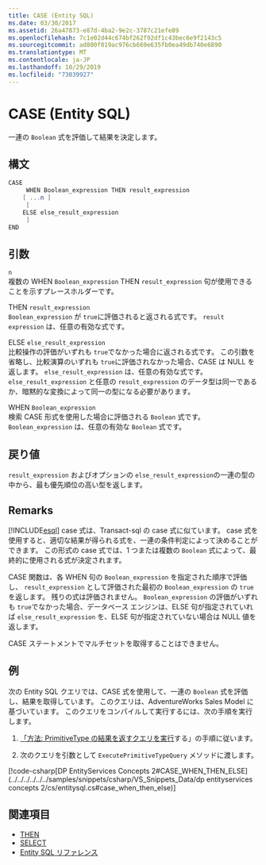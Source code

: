 ```yaml
---
title: CASE (Entity SQL)
ms.date: 03/30/2017
ms.assetid: 26a47873-e87d-4ba2-9e2c-3787c21efe89
ms.openlocfilehash: 7c1e02d44c674bf262f92df1c43bec6e9f2143c5
ms.sourcegitcommit: ad800f019ac976cb669e635fb0ea49db740e6890
ms.translationtype: MT
ms.contentlocale: ja-JP
ms.lasthandoff: 10/29/2019
ms.locfileid: "73039927"
---
```

# <a name="case-entity-sql"></a>CASE (Entity SQL)
一連の `Boolean` 式を評価して結果を決定します。  
  
## <a name="syntax"></a>構文  
  
```csharp  
CASE  
     WHEN Boolean_expression THEN result_expression   
    [ ...n ]   
     [   
    ELSE else_result_expression   
     ]   
END  
```  
  
## <a name="arguments"></a>引数  
 `n`  
 複数の WHEN `Boolean_expression` THEN `result_expression` 句が使用できることを示すプレースホルダーです。  
  
 THEN `result_expression`  
 `Boolean_expression` が `true`に評価されると返される式です。 `result expression` は、任意の有効な式です。  
  
 ELSE `else_result_expression`  
 比較操作の評価がいずれも `true`でなかった場合に返される式です。 この引数を省略し、比較演算のいずれも `true`に評価されなかった場合、CASE は NULL を返します。 `else_result_expression` は、任意の有効な式です。 `else_result_expression` と任意の `result_expression` のデータ型は同一であるか、暗黙的な変換によって同一の型になる必要があります。  
  
 WHEN `Boolean_expression`  
 検索 CASE 形式を使用した場合に評価される `Boolean` 式です。 `Boolean_expression` は、任意の有効な `Boolean` 式です。  
  
## <a name="return-value"></a>戻り値  
 `result_expression` およびオプションの `else_result_expression`の一連の型の中から、最も優先順位の高い型を返します。  
  
## <a name="remarks"></a>Remarks  
 [!INCLUDE[esql](../../../../../../includes/esql-md.md)] case 式は、Transact-sql の case 式に似ています。 case 式を使用すると、適切な結果が得られる式を、一連の条件判定によって決めることができます。 この形式の case 式では、1 つまたは複数の `Boolean` 式によって、最終的に使用される式が決定されます。  
  
 CASE 関数は、各 WHEN 句の `Boolean_expression` を指定された順序で評価し、 `result_expression` として評価された最初の `Boolean_expression` の `true`を返します。 残りの式は評価されません。 `Boolean_expression` の評価がいずれも `true`でなかった場合、データベース エンジンは、ELSE 句が指定されていれば `else_result_expression` を、ELSE 句が指定されていない場合は NULL 値を返します。  
  
 CASE ステートメントでマルチセットを取得することはできません。  
  
## <a name="example"></a>例  
 次の Entity SQL クエリでは、CASE 式を使用して、一連の `Boolean` 式を評価し、結果を取得しています。 このクエリは、AdventureWorks Sales Model に基づいています。 このクエリをコンパイルして実行するには、次の手順を実行します。  
  
1. [「方法: PrimitiveType の結果を返すクエリを実行](../how-to-execute-a-query-that-returns-primitivetype-results.md)する」の手順に従います。  
  
2. 次のクエリを引数として `ExecutePrimitiveTypeQuery` メソッドに渡します。  
  
 [!code-csharp[DP EntityServices Concepts 2#CASE_WHEN_THEN_ELSE](../../../../../../samples/snippets/csharp/VS_Snippets_Data/dp entityservices concepts 2/cs/entitysql.cs#case_when_then_else)]  
  
## <a name="see-also"></a>関連項目

- [THEN](then-entity-sql.md)
- [SELECT](select-entity-sql.md)
- [Entity SQL リファレンス](entity-sql-reference.md)
